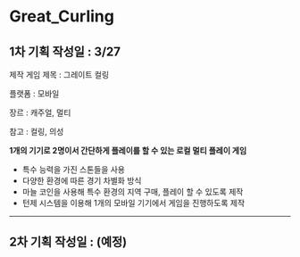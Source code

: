# Great_Curling
 1차 기획 작성일 : 3/27
--------------------------------------------------------------------------------------
제작 게임 제목 : 그레이트 컬링

플랫폼 : 모바일

장르 : 캐주얼, 멀티

참고 : 컬링, 의성

**1개의 기기로 2명이서 간단하게 플레이를 할 수 있는 로컬 멀티 플레이 게임**

* 특수 능력을 가진 스톤들을 사용
* 다양한 환경에 따른 경기 차별화 방식
* 마늘 코인을 사용해 특수 환경의 지역 구매, 플레이 할 수 있도록 제작
* 턴제 시스템을 이용해 1개의 모바일 기기에서 게임을 진행하도록 제작

--------------------------------------------------------------------------------------
2차 기획 작성일 : (예정)
--------------------------------------------------------------------------------------
